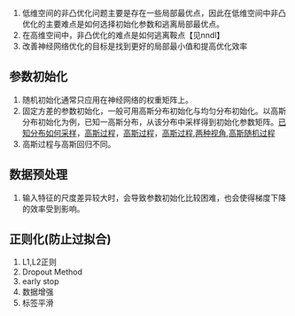 <!--
 * @Author: Roger
 * @Date: 2020-07-05 03:34:12
 * @LastEditors: Roger
 * @LastEditTime: 2020-07-07 10:12:31
--> 
1. 低维空间的非凸优化问题主要是存在一些局部最优点，因此在低维空间中非凸优化的主要难点是如何选择初始化参数和逃离局部最优点。
2. 在高维空间中，非凸优化的难点是如何逃离鞍点【见nndl】
3. 改善神经网络优化的目标是找到更好的局部最小值和提高优化效率
## 参数初始化
1. 随机初始化通常只应用在神经网络的权重矩阵上。
2. 固定方差的参数初始化，一般可用高斯分布初始化与均匀分布初始化。以高斯分布初始化为例，已知一高斯分布，从该分布中采样得到初始化参数矩阵。[已知分布如何采样](https://zhuanlan.zhihu.com/p/32578539)，[高斯过程](https://www.zhihu.com/question/57616662/answer/154720733)，[高斯过程](https://zhuanlan.zhihu.com/p/76314366)，[高斯过程](http://www0.cs.ucl.ac.uk/staff/J.Shawe-Taylor/courses/ATML-1.pdf),[两种视角](https://zhuanlan.zhihu.com/p/108310521),[高斯随机过程](https://gist.github.com/Bridgo/429594942ff51037ecc703905e40c562)
3. 高斯过程与高斯回归不同。
## 数据预处理
1. 输入特征的尺度差异较大时，会导致参数初始化比较困难，也会使得梯度下降的效率受到影响。
## 正则化(防止过拟合)
1. L1,L2正则
2. Dropout Method
3. early stop
4. 数据增强
5. 标签平滑
